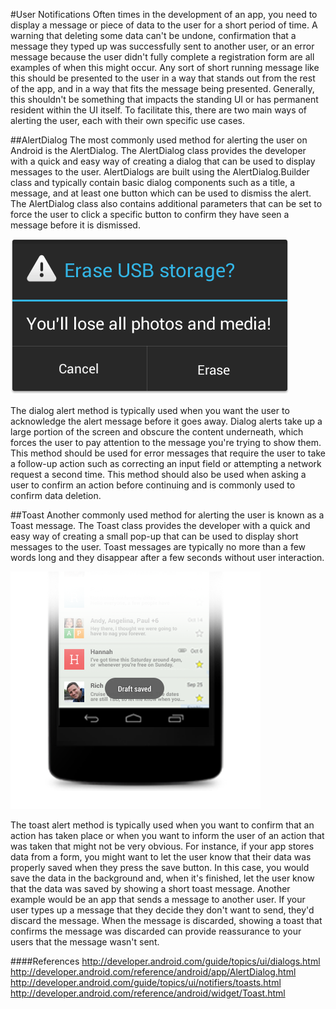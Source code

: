 #User Notifications
Often times in the development of an app, you need to display a message or piece of data to the user for a short period of time. A warning that deleting some data can't be undone, confirmation that a message they typed up was successfully sent to another user, or an error message because the user didn't fully complete a registration form are all examples of when this might occur. Any sort of short running message like this should be presented to the user in a way that stands out from the rest of the app, and in a way that fits the message being presented. Generally, this shouldn't be something that impacts the standing UI or has permanent resident within the UI itself.  To facilitate this, there are two main ways of alerting the user, each with their own specific use cases.

##AlertDialog
The most commonly used method for alerting the user on Android is the AlertDialog. The AlertDialog class provides the developer with a quick and easy way of creating a dialog that can be used to display messages to the user. AlertDialogs are built using the AlertDialog.Builder class and typically contain basic dialog components such as a title, a message, and at least one button which can be used to dismiss the alert. The AlertDialog class also contains additional parameters that can be set to force the user to click a specific button to confirm they have seen a message before it is dismissed.

![](alert.png)

The dialog alert method is typically used when you want the user to acknowledge the alert message before it goes away. Dialog alerts take up a large portion of the screen and obscure the content underneath, which forces the user to pay attention to the message you're trying to show them. This method should be used for error messages that require the user to take a follow-up action such as correcting an input field or attempting a network request a second time. This method should also be used when asking a user to confirm an action before continuing and is commonly used to confirm data deletion.

##Toast
Another commonly used method for alerting the user is known as a Toast message. The Toast class provides the developer with a quick and easy way of creating a small pop-up that can be used to display short messages to the user. Toast messages are typically no more than a few words long and they disappear after a few seconds without user interaction.

![](toast.png)

The toast alert method is typically used when you want to confirm that an action has taken place or when you want to inform the user of an action that was taken that might not be very obvious. For instance, if your app stores data from a form, you might want to let the user know that their data was properly saved when they press the save button. In this case, you would save the data in the background and, when it's finished, let the user know that the data was saved by showing a short toast message. Another example would be an app that sends a message to another user. If your user types up a message that they decide they don't want to send, they'd discard the message. When the message is discarded, showing a toast that confirms the message was discarded can provide reassurance to your users that the message wasn't sent.

####References
http://developer.android.com/guide/topics/ui/dialogs.html
http://developer.android.com/reference/android/app/AlertDialog.html
http://developer.android.com/guide/topics/ui/notifiers/toasts.html
http://developer.android.com/reference/android/widget/Toast.html
